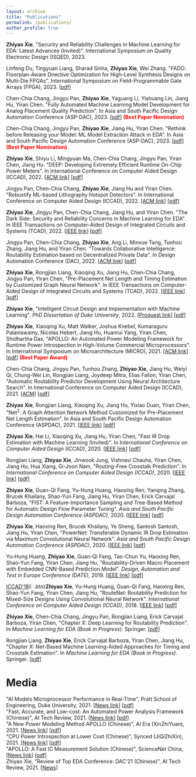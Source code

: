 ```yaml
---
layout: archive
title: "Publications"
permalink: /publications/
author_profile: true
---
```


**Zhiyao Xie**, "Security and Reliability Challenges in Machine Learning for EDA: Latest Advances (Invited)". International Symposium on Quality Electronic Design (ISQED), 2023. 

Linfeng Du, Tingyuan Liang, Sharad Sinha, **Zhiyao Xie**, Wei Zhang. "FADO: Floorplan-Aware Directive Optimization for High-Level Synthesis Designs on Multi-Die FPGAs". International Symposium on Field-Programmable Gate Arrays (FPGA), 2023. [[pdf](http://zhiyaoxie.github.io/files/FPGA23_FADO.pdf)]

Chen-Chia Chang, Jingyu Pan, **Zhiyao Xie**, Yaguang Li, Yishuang Lin, Jiang Hu, Yiran Chen. "Fully Automated Machine Learning Model Development for Analog Placement Quality Prediction". In Asia and South Pacific Design Automation Conference (ASP-DAC), 2023. [[pdf](http://zhiyaoxie.github.io/files/ASPDAC23_NAS_Analog.pdf)] <span style="color:red">**(Best Paper Nomination)**</span>

Chen-Chia Chang, Jingyu Pan, **Zhiyao Xie**, Jiang Hu, Yiran Chen. "Rethink before Releasing your Model: ML Model Extraction Attack in EDA". In Asia and South Pacific Design Automation Conference (ASP-DAC), 2023. [[pdf](http://zhiyaoxie.github.io/files/ASPDAC23_Model_Extraction.pdf)] <span style="color:red">**(Best Paper Nomination)**</span>

**Zhiyao Xie**, Shiyu Li, Mingyuan Ma, Chen-Chia Chang, Jingyu Pan, Yiran Chen, Jiang Hu. "DEEP: Developing Extremely Efficient Runtime On-Chip Power Meters". In International Conference on Computer Aided Design (ICCAD), 2022. [[ACM link](https://dl.acm.org/doi/10.1145/3508352.3549427)] [[pdf](http://zhiyaoxie.github.io/files/ICCAD22_DEEP.pdf)] 

Jingyu Pan, Chen-Chia Chang, **Zhiyao Xie**, Jiang Hu and Yiran Chen. "Robustify ML-based Lithography Hotspot Detectors". In International Conference on Computer Aided Design (ICCAD), 2022. [[ACM link](https://dl.acm.org/doi/10.1145/3508352.3549389)] [[pdf](http://zhiyaoxie.github.io/files/ICCAD22_Robust.pdf)] 

**Zhiyao Xie**, Jingyu Pan, Chen-Chia Chang, Jiang Hu, and Yiran Chen. "The Dark Side: Security and Reliability Concerns in Machine Learning for EDA". In IEEE Transactions on Computer-Aided Design of Integrated Circuits and Systems (TCAD), 2022. [[IEEE link](https://ieeexplore.ieee.org/document/9858101)] [[pdf](http://zhiyaoxie.github.io/files/TCAD22_Dark.pdf)] 

Jingyu Pan, Chen-Chia Chang, **Zhiyao Xie**, Ang Li, Minxue Tang, Tunhou Zhang, Jiang Hu, and Yiran Chen. "Towards Collaborative Intelligence: Routability Estimation based on Decentralized Private Data". In Design Automation Conference (DAC), 2022. [[ACM link](https://dl.acm.org/doi/abs/10.1145/3489517.3530578)] [[pdf](http://zhiyaoxie.github.io/files/DAC22_FL.pdf)] 

**Zhiyao Xie**, Rongjian Liang, Xiaoqing Xu, Jiang Hu, Chen-Chia Chang, Jingyu Pan, Yiran Chen, "Pre-Placement Net Length and Timing Estimation by Customized Graph Neural Network". In IEEE Transactions on Computer-Aided Design of Integrated Circuits and Systems (TCAD), 2022. [[IEEE link](https://ieeexplore.ieee.org/document/9707500)] [[pdf](http://zhiyaoxie.github.io/files/TCAD21_Time.pdf)] 

**Zhiyao Xie**, "Intelligent Circuit Design and Implementation with Machine Learning". *PhD Dissertation of Duke University*, 2022. [[Proquest link](https://www.proquest.com/docview/2671665310?pq-origsite=gscholar&fromopenview=true)] [[pdf](http://zhiyaoxie.github.io/files/Dissertation22.pdf)]

**Zhiyao Xie**, Xiaoqing Xu, Matt Walker, Joshua Knebel, Kumaraguru Palaniswamy, Nicolas Hebert, Jiang Hu, Huanrui Yang, Yiran Chen, Shidhartha Das, "APOLLO: An Automated Power Modeling Framework for Runtime Power Introspection in High-Volume Commercial Microprocessors". In International Symposium on Microarchitecture (MICRO), 2021. [[ACM link](https://dl.acm.org/doi/abs/10.1145/3466752.3480064)] [[pdf](http://zhiyaoxie.github.io/files/MICRO21_APOLLO.pdf)] <span style="color:red">**(Best Paper Award)**</span>

Chen-Chia Chang, Jingyu Pan, Tunhou Zhang, **Zhiyao Xie**, Jiang Hu, Weiyi Qi, Chung-Wei Lin, Rongjian Liang, Joydeep Mitra, Elias Fallon, Yiran Chen, "Automatic Routability Predictor Development Using Neural Architecture Search". In International Conference on Computer Aided Design (ICCAD), 2021. [[ACM](https://dl.acm.org/doi/10.1109/ICCAD51958.2021.9643483)] [[pdf](http://zhiyaoxie.github.io/files/ICCAD21_NAS.pdf)] 

**Zhiyao Xie**, Rongjian Liang, Xiaoqing Xu, Jiang Hu, Yixiao Duan, Yiran Chen, "Net$^2$: A Graph Attention Network Method Customized for Pre-Placement Net Length Estimation". In Asia and South Pacific Design Automation Conference (ASPDAC), 2021. [[IEEE link](https://ieeexplore.ieee.org/abstract/document/9371657)] [[pdf](http://zhiyaoxie.github.io/files/ASPDAC21_Net2.pdf)]

**Zhiyao Xie**, Hai Li, Xiaoqing Xu, Jiang Hu, Yiran Chen, "Fast IR Drop Estimation with Machine Learning (Invited)". In *International Conference on Computer Aided Design (ICCAD)*, 2020. [[IEEE link](https://ieeexplore.ieee.org/document/9256803)] [[pdf](http://zhiyaoxie.github.io/files/ICCAD20_IR.pdf)] 

Rongjian Liang, **Zhiyao Xie**, Jinwook Jung, Vishnavi Chauha, Yiran Chen, Jiang Hu, Hua Xiang, Gi-Joon Nam, "Routing-Free Crosstalk Prediction". In *International Conference on Computer Aided Design (ICCAD)*, 2020. [[IEEE link](https://ieeexplore.ieee.org/document/9256755)] [[pdf](http://zhiyaoxie.github.io/files/ICCAD20_Crosstalk.pdf)] 

**Zhiyao Xie**, Guan-Qi Fang, Yu-Hung Huang, Haoxing Ren, Yanqing Zhang, Brucek Khailany, Shao-Yun Fang, Jiang Hu, Yiran Chen, Erick Carvajal Barboza, "FIST: A Feature-Importance Sampling and Tree-Based Method for Automatic Design Flow Parameter Tuning". *Asia and South Pacific Design Automation Conference (ASPDAC)*, 2020. [[IEEE link](https://ieeexplore.ieee.org/document/9045201)] [[pdf](http://zhiyaoxie.github.io/files/ASPDAC20_FIST.pdf)]

**Zhiyao Xie**, Haoxing Ren, Brucek Khailany, Ye Sheng, Santosh Santosh, Jiang Hu, Yiran Chen, "PowerNet: Transferable Dynamic IR Drop Estimation via Maximum Convolutional Neural Network". *Asia and South Pacific Design Automation Conference (ASPDAC)*, 2020. [[IEEE link](https://ieeexplore.ieee.org/document/9045574)] [[pdf](http://zhiyaoxie.github.io/files/ASPDAC20_PowerNet.pdf)] 

Yu-Hung Huang, **Zhiyao Xie**, Guan-Qi Fang, Tao-Chun Yu, Haoxing Ren, Shao-Yun Fang, Yiran Chen, Jiang Hu, "Routability-Driven Macro Placement with Embedded CNN-Based Prediction Model". *Design, Automation and Test in Europe Conference (DATE)*, 2019. [[IEEE link](https://ieeexplore.ieee.org/document/8715126)] [[pdf](http://zhiyaoxie.github.io/files/DATE19_Macro.pdf)] 

[ICCAD'18](#Button){: .btn}**Zhiyao Xie**, Yu-Hung Huang, Guan-Qi Fang, Haoxing Ren, Shao-Yun Fang, Yiran Chen, Jiang Hu, "RouteNet: Routability Prediction for Mixed-Size Designs Using Convolutional Neural Network". *International Conference on Computer Aided Design (ICCAD)*, 2018. [[IEEE link](https://ieeexplore.ieee.org/document/8587655)] [[pdf](http://zhiyaoxie.github.io/files/ICCAD18_RouteNet.pdf)] 

**Zhiyao Xie**, Chen-Chia Chang, Jingyu Pan, Rongjian Liang, Erick Carvajal Barboza, Yiran Chen, "Chapter X: Deep Learning for Routability Prediction". In *Machine Learning for EDA (Book in Progress)*. Springer. [[pdf](http://zhiyaoxie.github.io/files/chapter_route.pdf)]

Rongjian Liang, **Zhiyao Xie**, Erick Carvajal Barboza, Yiran Chen, Jiang Hu, "Chapter X: Net-Based Machine Learning-Aided Approaches for Timing and Crosstalk Estimation". In *Machine Learning for EDA (Book in Progress)*. Springer. [[pdf](http://zhiyaoxie.github.io/files/chapter_net.pdf)] 

Media
======
"AI Models Microprocessor Performance in Real-Time", Pratt School of Engineering, Duke University, 2021. [[News link](https://pratt.duke.edu/about/news/apollo-microprocessor)] [[pdf](http://zhiyaoxie.github.io/files/media_News_Duke.pdf)]    
"Fast, Accurate, and Low-cost: An Automated Power Analysis Framework (Chinese)", AI Tech Review, 2021. [[News link](https://www.leiphone.com/category/academic/fGnxkVOdi9vOEngx.html)] [[pdf](http://zhiyaoxie.github.io/files/media_AI_tech_review.pdf)]    
"A New Power Modeling Method APOLLO (Chinese)", AI Era (XinZhiYuan), 2021. [[News link](https://www.163.com/dy/article/GMTQ7NUO0511ABV6.html)] [[pdf](http://zhiyaoxie.github.io/files/media_xinzhiyuan.pdf)]    
"CPU Power Introspection at Lower Cost (Chinese)", Synced (JiQiZhiXin), 2021. [[News link](https://mp.weixin.qq.com/s/akzS_px1XlgqjFCbcrt0fg)] [[pdf](http://zhiyaoxie.github.io/files/media_jiqizhixin.pdf)]   
"APOLLO: A Fast IC Measurement Solution (Chinese)", ScienceNet China, [[News link](https://news.sciencenet.cn/htmlnews/2021/12/471181.shtm)] [[pdf](http://zhiyaoxie.github.io/files/media_ScienceNet.pdf)]    
Zhiyao Xie, "Review of Top EDA Conference: DAC'21 (Chinese)", AI Tech Review, 2021. [[News](http://zhiyaoxie.github.io/files/media_AI_tech_review2.pdf)]   

